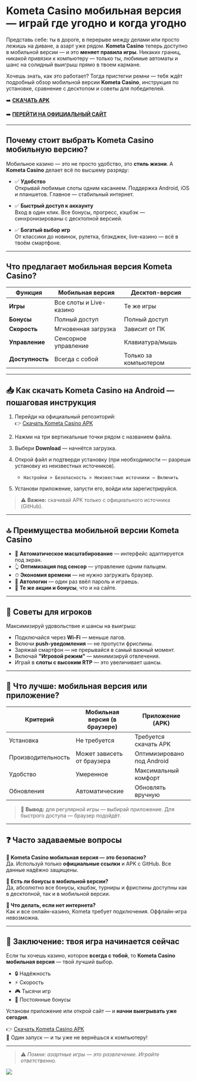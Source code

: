 # Kometa Casino мобильная версия — играй где угодно и когда угодно

Представь себе: ты в дороге, в перерыве между делами или просто лежишь на диване, а азарт уже рядом. **Kometa Casino** теперь доступно в мобильной версии — и это **меняет правила игры**. Никаких границ, никакой привязки к компьютеру — только ты, любимые автоматы и шанс на солидный выигрыш прямо в твоем кармане.

Хочешь знать, как это работает? Тогда пристегни ремни — тебя ждёт подробный обзор мобильной версии **Kometa Casino**, инструкция по установке, сравнение с десктопом и советы для победителей.

➡️ **[СКАЧАТЬ APK](https://github.com/parbrir/kometacasinoapp/blob/main/KOMETACasino.apk "СКАЧАТЬ APK")**

➡️ **[ПЕРЕЙТИ НА ОФИЦИАЛЬНЫЙ САЙТ](https://clck.ru/3MmmAP "ПЕРЕЙТИ НА ОФИЦИАЛЬНЫЙ САЙТ")**

---

## Почему стоит выбрать Kometa Casino мобильную версию?

Мобильное казино — это не просто удобство, это **стиль жизни**. А **Kometa Casino** делает всё по высшему разряду:

- ✅ **Удобство**  
  Открывай любимые слоты одним касанием. Поддержка Android, iOS и планшетов. Главное — стабильный интернет.

- ✅ **Быстрый доступ к аккаунту**  
  Вход в один клик. Все бонусы, прогресс, кэшбэк — синхронизированы с десктопной версией.

- ✅ **Богатый выбор игр**  
  От классики до новинок, рулетка, блэкджек, live-казино — всё в твоём смартфоне.

---

## Что предлагает мобильная версия Kometa Casino?

| Функция          | Мобильная версия         | Десктоп-версия        |
|------------------|--------------------------|------------------------|
| **Игры**         | Все слоты и Live-казино  | Те же игры             |
| **Бонусы**       | Полный доступ            | Полный доступ          |
| **Скорость**     | Мгновенная загрузка      | Зависит от ПК          |
| **Управление**   | Сенсорное управление     | Клавиатура/мышь        |
| **Доступность**  | Всегда с собой           | Только за компьютером  |

---

## 📥 Как скачать Kometa Casino на Android — пошаговая инструкция

1. Перейди на официальный репозиторий:  
   👉 [Скачать Kometa Casino APK](https://github.com/parbrir/kometacasinoapp/blob/main/KOMETACasino.apk)

2. Нажми на три вертикальные точки рядом с названием файла.  
3. Выбери **Download** — начнётся загрузка.  
4. Открой файл и подтверди установку (при необходимости — разреши установку из неизвестных источников).  
   - `Настройки > Безопасность > Неизвестные источники → Включить`  
5. Установи приложение, запусти его, войди или зарегистрируйся.

> ⚠️ **Важно:** скачивай APK только с официального источника (GitHub).

---

## 🔝 Преимущества мобильной версии Kometa Casino

- 📱 **Автоматическое масштабирование** — интерфейс адаптируется под экран.  
- 👆 **Оптимизация под сенсор** — управление одним пальцем.  
- ⏱ **Экономия времени** — не нужно загружать браузер.  
- 🔐 **Автологин** — один раз ввёл пароль и играешь.  
- 🎁 **Те же акции и бонусы**, что и на сайте.

---

## 🎯 Советы для игроков

Максимизируй удовольствие и шансы на выигрыш:

- Подключайся через **Wi-Fi** — меньше лагов.
- Включи **push-уведомления** — не пропусти фриспины.
- Заряжай смартфон — не прерывайся в самый важный момент.
- Включай **"Игровой режим"** — минимизируй отвлечения.
- Играй в **слоты с высоким RTP** — это увеличивает шансы.

---

## 🤔 Что лучше: мобильная версия или приложение?

| Критерий           | Мобильная версия (в браузере) | Приложение (APK)            |
|--------------------|-------------------------------|------------------------------|
| Установка          | Не требуется                  | Требуется скачать APK        |
| Производительность | Может зависеть от браузера    | Оптимизировано под Android   |
| Удобство           | Умеренное                     | Максимальный комфорт         |
| Обновления         | Автоматические                | Обновлять вручную            |

> 🔎 **Вывод:** для регулярной игры — выбирай приложение. Для быстрого доступа — браузер подойдёт.

---

## ❓ Часто задаваемые вопросы

**📱 Kometa Casino мобильная версия — это безопасно?**  
Да. Используй только **официальные ссылки** и APK с GitHub. Все данные надёжно защищены.

**🎁 Есть ли бонусы в мобильной версии?**  
Да, абсолютно все бонусы, кэшбэк, турниры и фриспины доступны как в десктопной, так и в мобильной версии.

**📶 Что делать, если нет интернета?**  
Как и все онлайн-казино, Kometa требует подключения. Оффлайн-игра невозможна.

---

## 🚀 Заключение: твоя игра начинается сейчас

Если ты хочешь казино, которое **всегда с тобой**, то **Kometa Casino мобильная версия** — твой лучший выбор.

- 🔒 Надёжность  
- ⚡ Скорость  
- 🎮 Тысячи игр  
- 🎁 Постоянные бонусы

Установи приложение или открой сайт — и **начни выигрывать уже сегодня**.

👉 [Скачать Kometa Casino APK](https://github.com/parbrir/kometacasinoapp/blob/main/KOMETACasino.apk)  
🎰 Один запуск — и ты уже не вернёшься к компьютеру!

---

> ⚠️ *Помни: азартные игры — это развлечение. Играйте ответственно.*


[![](https://i.ibb.co/hxw7S5CY/kometa-1-BONUSUP.png)](https://clck.ru/3MmmAP)
